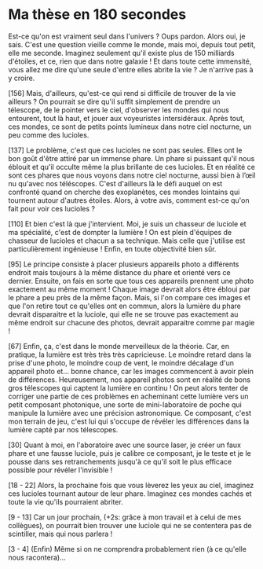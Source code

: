 Ma thèse en 180 secondes
========================

Est-ce qu'on est vraiment seul dans l'univers ? Oups pardon. Alors oui, je sais. C'est une question vieille comme le monde, mais moi, depuis tout petit, elle me seconde. Imaginez seulement qu'il existe plus de 150 milliards d'étoiles, et ce, rien que dans notre galaxie ! Et dans toute cette immensité, vous allez me dire qu'une seule d'entre elles abrite la vie ? Je n'arrive pas à y croire.

[156] Mais, d'ailleurs, qu'est-ce qui rend si difficile de trouver de la vie ailleurs ? On pourrait se dire qu'il suffit simplement de prendre un télescope, de le pointer vers le ciel, d'observer les mondes qui nous entourent, tout là haut, et jouer aux voyeuristes intersidéraux. Après tout, ces mondes, ce sont de petits points lumineux dans notre ciel nocturne, un peu comme des lucioles.

[137] Le problème, c'est que ces lucioles ne sont pas seules. Elles ont le bon goût d'être attiré par un immense phare. Un phare si puissant qu'il nous éblouit et qu'il occulte même la plus brillante de ces lucioles. Et en réalité ce sont ces phares que nous voyons dans notre ciel nocturne, aussi bien à l’œil nu qu'avec nos téléscopes. C'est d'ailleurs là le défi auquel on est confronté quand on cherche des exoplanètes, ces mondes lointains qui tournent autour d'autres étoiles. Alors, à votre avis, comment est-ce qu'on fait pour voir ces lucioles ?

[110] Et bien c'est là que j'intervient. Moi, je suis un chasseur de luciole et ma spécialité, c'est de dompter la lumière ! On est plein d'équipes de chasseur de lucioles et chacun a sa technique. Mais celle que j'utilise est particulièrement ingénieuse ! Enfin, en toute objectivité bien sûr.

[95] Le principe consiste à placer plusieurs appareils photo a différents endroit mais toujours à la même distance du phare et orienté vers ce dernier. Ensuite, on fais en sorte que tous ces appareils prennent une photo exactement au même moment ! Chaque image devrait alors être ébloui par le phare a peu près de la même façon. Mais, si l'on compare ces images et que l'on retire tout ce qu'elles ont en commun, alors la lumière du phare devrait disparaitre et la luciole, qui elle ne se trouve pas exactement au même endroit sur chacune des photos, devrait apparaitre comme par magie !

[67] Enfin, ça, c'est dans le monde merveilleux de la théorie. Car, en pratique, la lumière est très très très capricieuse. Le moindre retard dans la prise d'une photo, le moindre coup de vent, le moindre décalage d'un appareil photo et... bonne chance, car les images commencent à avoir plein de différences. Heureusement, nos appareil photos sont en réalité de bons gros télescopes qui captent la lumière en continu ! On peut alors tenter de corriger une partie de ces problèmes en acheminant cette lumière vers un petit composant photonique, une sorte de mini-laboratoire de poche qui manipule la lumière avec une précision astronomique. Ce composant, c'est mon terrain de jeu, c'est lui qui s'occupe de révéler les différences dans la lumière capté par nos télescopes.

[30]  Quant à moi, en l'aboratoire avec une source laser, je créer un faux phare et une fausse luciole, puis je calibre ce composant, je le teste et je le pousse dans ses retranchements jusqu'à ce qu'il soit le plus efficace possible pour révéler l'invisible !

[18 - 22] Alors, la prochaine fois que vous lèverez les yeux au ciel, imaginez ces lucioles tournant autour de leur phare. Imaginez ces mondes cachés et toute la vie qu'ils pourraient abriter.

[9 - 13] Car un jour prochain, (+2s: grâce à mon travail et à celui de mes collègues), on pourrait bien trouver une luciole qui ne se contentera pas de scintiller, mais qui nous parlera !

[3 - 4]  (Enfin) Même si on ne comprendra probablement rien (à ce qu'elle nous racontera)...